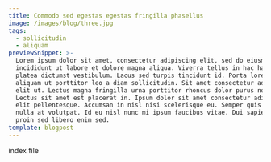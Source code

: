 ```yaml
---
title: Commodo sed egestas egestas fringilla phasellus
image: /images/blog/three.jpg
tags:
  - sollicitudin
  - aliquam
previewSnippet: >-
  Lorem ipsum dolor sit amet, consectetur adipiscing elit, sed do eiusmod tempor
  incididunt ut labore et dolore magna aliqua. Viverra tellus in hac habitasse
  platea dictumst vestibulum. Lacus sed turpis tincidunt id. Porta lorem mollis
  aliquam ut porttitor leo a diam sollicitudin. Sit amet consectetur adipiscing
  elit ut. Lectus magna fringilla urna porttitor rhoncus dolor purus non enim.
  Lectus sit amet est placerat in. Ipsum dolor sit amet consectetur adipiscing
  elit pellentesque. Accumsan in nisl nisi scelerisque eu. Semper quis lectus
  nulla at volutpat. Id eu nisl nunc mi ipsum faucibus vitae. Dui sapien eget mi
  proin sed libero enim sed.
template: blogpost
---
```


index file
